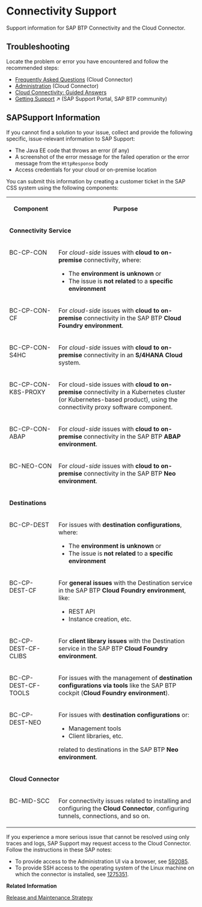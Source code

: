 <!-- loioe5580c5dbb5710149e53c6013301a9f2 -->

# Connectivity Support

Support information for SAP BTP Connectivity and the Cloud Connector.



<a name="loioe5580c5dbb5710149e53c6013301a9f2__section_A6E2DDDEE3E04506AEE72DF688FB76E7"/>

## Troubleshooting

Locate the problem or error you have encountered and follow the recommended steps:

-   [Frequently Asked Questions](frequently-asked-questions-f8d6f9a.md) \(Cloud Connector\)
-   [Administration](administration-dfec06d.md) \(Cloud Connector\)
-   [Cloud Connectivity: Guided Answers](https://ga.support.sap.com/dtp/viewer/#/tree/2065/actions/26547:26556)
-   [Getting Support](https://help.sap.com/viewer/65de2977205c403bbc107264b8eccf4b/Cloud/en-US/5dd739823b824b539eee47b7860a00be.html "To get assistance, use the available support channels provided by SAP for Me.") :arrow_upper_right: \(SAP Support Portal, SAP BTP community\)



<a name="loioe5580c5dbb5710149e53c6013301a9f2__section_D1E0F3AC7BB04D73B0DFC221E152ED12"/>

## SAPSupport Information

If you cannot find a solution to your issue, collect and provide the following specific, issue-relevant information to SAP Support:

-   The Java EE code that throws an error \(if any\)
-   A screenshot of the error message for the failed operation or the error message from the `HttpResponse` body
-   Access credentials for your cloud or on-premise location

You can submit this information by creating a customer ticket in the SAP CSS system using the following components:


<table>
<tr>
<th valign="top">

Component

</th>
<th valign="top">

Purpose

</th>
</tr>
<tr>
<td valign="top" colspan="2">

**Connectivity Service**

</td>
</tr>
<tr>
<td valign="top">

BC-CP-CON

</td>
<td valign="top">

For *cloud-side* issues with **cloud to on-premise** connectivity, where:

-   The **environment is unknown** or
-   The issue is **not related** to a **specific environment**



</td>
</tr>
<tr>
<td valign="top">

BC-CP-CON-CF

</td>
<td valign="top">

For *cloud-side* issues with **cloud to on-premise** connectivity in the SAP BTP **Cloud Foundry environment**.

</td>
</tr>
<tr>
<td valign="top">

BC-CP-CON-S4HC

</td>
<td valign="top">

For *cloud-side* issues with **cloud to on-premise** connectivity in an **S/4HANA Cloud** system.

</td>
</tr>
<tr>
<td valign="top">

BC-CP-CON-K8S-PROXY

</td>
<td valign="top">

For cloud-side issues with **cloud to on-premise** connectivity in a Kubernetes cluster \(or Kubernetes-based product\), using the connectivity proxy software component.

</td>
</tr>
<tr>
<td valign="top">

BC-CP-CON-ABAP

</td>
<td valign="top">

For *cloud-side* issues with **cloud to on-premise** connectivity in the SAP BTP **ABAP environment**.

</td>
</tr>
<tr>
<td valign="top">

BC-NEO-CON

</td>
<td valign="top">

For *cloud-side* issues with **cloud to on-premise** connectivity in the SAP BTP **Neo environment**.

</td>
</tr>
<tr>
<td valign="top" colspan="2">

**Destinations**

</td>
</tr>
<tr>
<td valign="top">

BC-CP-DEST

</td>
<td valign="top">

For issues with **destination configurations**, where:

-   The **environment is unknown** or
-   The issue is **not related** to a **specific environment**



</td>
</tr>
<tr>
<td valign="top">

BC-CP-DEST-CF

</td>
<td valign="top">

For **general issues** with the Destination service in the SAP BTP **Cloud Foundry environment**, like:

-   REST API
-   Instance creation, etc.



</td>
</tr>
<tr>
<td valign="top">

BC-CP-DEST-CF-CLIBS

</td>
<td valign="top">

For **client library issues** with the Destination service in the SAP BTP **Cloud Foundry environment**.

</td>
</tr>
<tr>
<td valign="top">

BC-CP-DEST-CF-TOOLS

</td>
<td valign="top">

For issues with the management of **destination configurations via tools** like the SAP BTP cockpit \(**Cloud Foundry environment**\).

</td>
</tr>
<tr>
<td valign="top">

BC-CP-DEST-NEO

</td>
<td valign="top">

For issues with **destination configurations** or:

-   Management tools
-   Client libraries, etc.

related to destinations in the SAP BTP **Neo environment**.

</td>
</tr>
<tr>
<td valign="top" colspan="2">

**Cloud Connector**

</td>
</tr>
<tr>
<td valign="top">

BC-MID-SCC

</td>
<td valign="top">

For connectivity issues related to installing and configuring the **Cloud Connector**, configuring tunnels, connections, and so on.

</td>
</tr>
</table>

If you experience a more serious issue that cannot be resolved using only traces and logs, SAP Support may request access to the Cloud Connector. Follow the instructions in these SAP notes:

-   To provide access to the Administration UI via a browser, see [592085](https://me.sap.com/notes/592085).
-   To provide SSH access to the operating system of the Linux machine on which the connector is installed, see [1275351](https://me.sap.com/notes/1275351).

**Related Information**  


[Release and Maintenance Strategy](release-and-maintenance-strategy-7c3b531.md "Find information about SAP BTP Connectivity releases, versioning and upgrades.")

